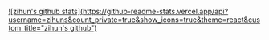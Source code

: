 [![zihun's github stats](https://github-readme-stats.vercel.app/api?username=zihuns&count_private=true&show_icons=true&theme=react&custom_title="zihun's github")](https://github.com/zihuns/)
